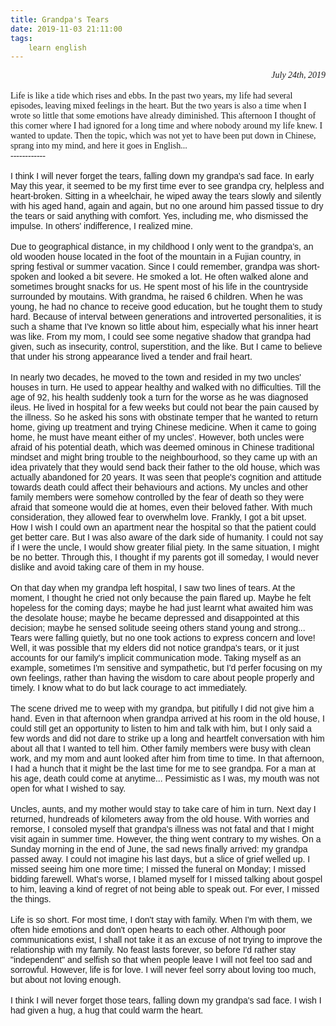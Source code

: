 ```yaml
---
title: Grandpa's Tears
date: 2019-11-03 21:11:00
tags:
    learn english
---
```

<div align="right"><i><font face="Bold">July 24th, 2019</font></i></div><i></i><div><font face="Bold"></font><br></div><div><font face="Baby round">Life is like a tide which rises and ebbs. In the past two years, my life had several episodes, leaving mixed feelings in the heart. But the two years is also a time when I wrote so little that some emotions have already diminished. This afternoon I thought of this corner where I had ignored for a long time and where nobody around my life knew. I wanted to update. Then the topic, which was not yet to have been put down in Chinese, sprang into my mind, and here it goes in English...</font></div><div><font face="Baby round">------------</font></div><div><font face="Baby round"><br></font></div><div align="left"><font face="Arial">I think I will never forget the tears, falling down my grandpa&apos;s sad face. In early May this year, it seemed to be my first time ever to see grandpa cry, helpless and heart-broken. Sitting in a wheelchair, he wiped away the tears slowly and silently with his aged hand, again and again, but no one around him passed tissue to dry the tears or said anything with comfort. Yes, including me, who dismissed the impulse. In others&apos; indifference, I realized mine.</font></div><font face="Arial"></font><div align="left"><br></div><div align="left"><font face="Arial">Due to geographical distance, in my childhood I only went to the grandpa&apos;s, an<span .="text-align: left; color: rgb(0, 0, 0); text-transform: none; line-height: 25.2px; text-indent: 0px; letter-spacing: normal; font-size: 14px; font-.: normal; font-variant: normal; font-weight: 400; text-decoration: none; word-spacing: 0px; display: inline !important; white-space: normal; word-wrap: break-word; orphans: 2; float: none; -webkit-text-stroke-width: 0px; background-color: transparent;"> old wooden house located in the foot of the mountain in a Fujian country, </span>in spring festival or summer vacation. Since I could remember, grandpa was short-spoken and looked a bit severe. He smoked a lot. He often walked alone and sometimes brought snacks for us. He spent most of his life in the countryside surrounded by moutains. With grandma, he raised 6 children. <span .="text-align: left; color: rgb(0, 0, 0); text-transform: none; line-height: 25.2px; text-indent: 0px; letter-spacing: normal; font-size: 14px; font-.: normal; font-variant: normal; font-weight: 400; text-decoration: none; word-spacing: 0px; display: inline !important; white-space: normal; word-wrap: break-word; orphans: 2; float: none; -webkit-text-stroke-width: 0px; background-color: transparent;">When he was young, he had no chance to receive good education, but he tought them to study hard. </span>Because of interval between generations and introverted personalities, it is such a shame that I&apos;ve known so little about him, especially what his inner heart was like. From my mom, I could see some negative shadow that grandpa had given, such as insecurity, control, superstition, and the like. But I came to believe that under his strong appearance lived a tender and frail heart.&#xA0;</font></div><font face="Arial"></font><div align="left"><br></div><div align="left"><font face="Arial">In nearly two decades, he moved to the town and resided in my two uncles&apos; houses in turn. He used to appear healthy and walked with no difficulties. Till the age of 92, his health suddenly took a turn for the worse as he was diagnosed ileus. He lived in hospital for a few weeks but could not bear the pain caused by the illness. So he asked his sons with obstinate temper that he wanted to return home, giving up treatment and trying Chinese medicine. When it came to going home, he must have meant either of my uncles&apos;. However, both uncles were afraid of his potential death, which was deemed ominous in Chinese traditional mindset and might bring trouble to the neighbourhood, so they came up with an idea privately that they would send back their father to the old house, which was actually abandoned for 20 years. It was seen that people&apos;s cognition and attitude towards death could affect their behaviours and actions. My uncles and other family members were somehow controlled by the fear of death so they were afraid that someone would die at homes, even their beloved father. With much consideration, they allowed fear to overwhelm love. Frankly, I got a bit upset. How I wish I could own an apartment near the hospital so that the patient could get better care. But I was also aware of the dark side of humanity. I could not say if I were the uncle, I would show greater filial piety. In the same situation, I might be no better. Through this, I thought if my parents got ill someday, I would never dislike and avoid taking care of them in my house.</font></div><font face="Arial"></font><div align="left"><br></div><div align="left"><font face="Arial">On that day when my grandpa left hospital, I saw two lines of tears. At the moment, I thought he cried not only because the pain flared up. Maybe he felt hopeless for the coming days; maybe he had just learnt what awaited him was the desolate house; maybe he became depressed and disappointed at this decision; maybe he sensed solitude seeing others stand young and strong... Tears were falling quietly, but no one took actions to express concern and love! Well, it was possible that my elders did not notice grandpa&apos;s tears, or it just accounts for our family&apos;s implicit<font color="#0b0111"> </font>communication mode. Taking myself as an example, sometimes I&apos;m sensitive and sympathetic, but I&apos;d perfer focusing on my own feelings, rather than having the wisdom to care about people properly and timely. I know what to do but lack courage to act immediately.</font></div><font face="Arial"></font><div align="left"><br></div><div align="left"><font face="Arial">The scene drived me to weep with my grandpa, but pitifully I did not give him a hand. Even in that afternoon when grandpa arrived at his room in the old house, I could still get an opportunity to listen to him and talk with him, but I only said a few words and did not dare to strike up a long and heartfelt conversation with him about all that I wanted to tell him. Other family members were busy with clean work, and my mom and aunt looked after him from time to time. In that afternoon, I had a hunch that it might be the last time for me to see grandpa. For a man at his age, death could come at anytime... Pessimistic as I was, my mouth was not open for what I wished to say.</font></div><font face="Arial"></font><div align="left"><br></div><div align="left"><font face="Arial">Uncles, aunts, and my mother would stay to take care of him in turn. Next day I returned, hundreads of kilometers away from the old house. With worries and remorse, I consoled myself that grandpa&apos;s illness was not fatal and that I might visit again in summer time. However, the thing went contrary to my wishes. <span .="text-align: left; color: rgb(0, 0, 0); text-transform: none; line-height: 25.2px; text-indent: 0px; letter-spacing: normal; font-size: 14px; font-.: normal; font-variant: normal; font-weight: 400; text-decoration: none; word-spacing: 0px; display: inline !important; white-space: normal; word-wrap: break-word; orphans: 2; float: none; -webkit-text-stroke-width: 0px; background-color: transparent;">On a Sunday morning i</span>n the end of June, the sad news finally arrived: my grandpa passed away. I could not imagine his last days, but a slice of grief welled up. I missed seeing him one more time; I missed the funeral on Monday; I missed bidding farewell. What&apos;s worse, I blamed myself for I missed talking about gospel to him, leaving a kind of regret of not being able to speak out. For ever, I missed the things.</font></div><font face="Arial"></font><div align="left"><br></div><div align="left"><font face="Arial">Life is so short. For most time, I don&apos;t stay with family. When I&apos;m with them, we often hide emotions and don&apos;t open hearts to each other. Although poor communications exist, I shall not take it as an excuse of not trying to improve the relationship with my family. No feast lasts forever, so before I&apos;d rather stay &quot;independent&quot; and selfish so that when people leave I will not feel too sad and sorrowful. However, life is for love. I will never feel sorry about loving too much, but about not loving enough.</font></div><font face="Arial"></font><div align="left"><br></div><div align="left"><font face="Arial">I think I will never forget those tears, falling down my grandpa&apos;s sad face. I wish I had given a hug, a hug that could warm the heart.</font></div><font face="Clerical"></font><font face="Bold"></font><font face="Courier"></font><font face="System"></font><font face="Clerical"></font><font face="Arial"></font><div><br></div>